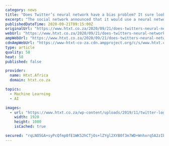 ```yaml
---
category: news
title: "Does Twitter’s neural network have a bias problem? It sure looks like it"
excerpt: "The social network announced that it would use a neural network and potentially salient points (areas of an image your eyes are most likely to be drawn to) to predict what you want to see in an image."
publishedDateTime: 2020-09-21T09:15:00Z
originalUrl: "https://www.htxt.co.za/2020/09/21/does-twitters-neural-network-have-a-bias-problem-it-sure-looks-like-it/"
webUrl: "https://www.htxt.co.za/2020/09/21/does-twitters-neural-network-have-a-bias-problem-it-sure-looks-like-it/"
ampWebUrl: "https://www.htxt.co.za/2020/09/21/does-twitters-neural-network-have-a-bias-problem-it-sure-looks-like-it/amp/"
cdnAmpWebUrl: "https://www-htxt-co-za.cdn.ampproject.org/c/s/www.htxt.co.za/2020/09/21/does-twitters-neural-network-have-a-bias-problem-it-sure-looks-like-it/amp/"
type: article
quality: 58
heat: 58
published: false

provider:
  name: Htxt.Africa
  domain: htxt.co.za

topics:
  - Machine Learning
  - AI

images:
  - url: "https://www.htxt.co.za/wp-content/uploads/2019/11/twitter-logo-2019.jpg"
    width: 1920
    height: 1080
    isCached: true

secured: "rqLNO5GA+syPcQfmp0fE1WK52hCTjOs+lZYgl2XYB0f3m7WD+Wnhxrq5A2zIbhN1MjwPZUH/l0ypqBR2+SEQ37y6DEWUBFcv5PeWqJCxoh8kAr01J3jgSVRmzcS37OnghLKKGSb1vxKab9SLEOnBqkONchh+XtXoKOjoC0H8MPTkXi5botKaDrv+YD9Ce9B2qGBkfPFZQt6LUl0ClxW7LkIK52FlT5SulddXnhZIycmFhLt25AFCunJn+X0Ccy9IqRc1/uFK1NR8fWeA+Bw9jW0gRM4AduevCgS8qk4DIaQLsWeteyUyusW+bejn9xB6VDdp8QGEinW1MLFXdna45nzi+Q7/83A6BPi2dW0YAd4=;dIUT+can9JtultL2XsgKtQ=="
---
```


